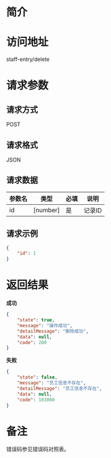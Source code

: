# 简介

# 访问地址
staff-entry/delete

# 请求参数

## 请求方式
POST

## 请求格式
JSON

## 请求数据
|参数名|类型|必填|说明|
|-|-|-|-|
|id|[number]|是|记录ID|

## 请求示例
```json
{
	"id": 1
}
```

# 返回结果
**成功**
```json
{
    "state": true,
    "message": "操作成功",
    "detailMessage": "删除成功",
    "data": null,
    "code": 200
}
```

**失败**
```json
{
    "state": false,
    "message": "员工信息不存在",
    "detailMessage": "员工信息不存在",
    "data": null,
    "code": 103000
}
```

# 备注
错误码参见错误码对照表。